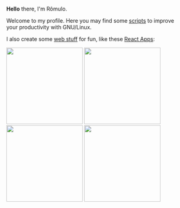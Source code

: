  <b>Hello</b> there, I'm Rômulo.  


Welcome to my profile. Here you may find some [scripts](https://github.com/PinheiroCosta/MyScripts) to improve   
your productivity with GNU/Linux.  
  
I also create some [web stuff](https://codepen.io/pinheirocosta) for fun, like these [React Apps](https://github.com/PinheiroCosta/react-apps):

[comment]: <> (codepen links)
[<img src="https://user-images.githubusercontent.com/37278803/129112838-d476f040-b03b-482c-891c-92177fe0871b.png" width="200">](https://codepen.io/pinheirocosta/full/gOWBQNP)
[<img src="https://user-images.githubusercontent.com/37278803/129113241-3f78437f-4e00-469b-8f98-26329e0325ce.png" width="200">](https://codepen.io/pinheirocosta/full/vYmjGwK)  
[<img src="https://user-images.githubusercontent.com/37278803/215371807-fd3bd1c4-7c57-4b7e-8e43-76f16088c9ba.png" width="200">](https://codepen.io/pinheirocosta/full/abqPmKz)
[<img src="https://user-images.githubusercontent.com/37278803/130430880-e5be1784-891c-42a2-a624-e7a88a48f551.png" width="200">](https://codepen.io/pinheirocosta/full/NWjJzdj)

  

